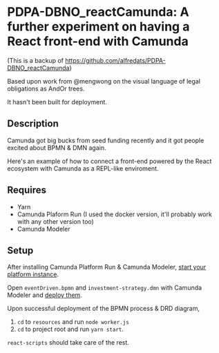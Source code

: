 # PDPA-DBNO_reactCamunda: A further experiment on having a React front-end with Camunda

(This is a backup of https://github.com/alfredats/PDPA-DBNO_reactCamunda)

Based upon work from @mengwong on the visual language of legal obligations as AndOr trees.

It hasn't been built for deployment. 

## Description
Camunda got big bucks from seed funding recently and it got people excited about BPMN & DMN again. 

Here's an example of how to connect a front-end powered by the React ecosystem with Camunda as a REPL-like enviroment. 

## Requires
- Yarn
- Camunda Plaform Run (I used the docker version, it'll probably work with any other version too)
- Camunda Modeler

## Setup

After installing Camunda Platform Run & Camunda Modeler, [start your platform instance](https://docs.camunda.org/manual/7.15/installation/docker/#start-camunda-platform-run-using-docker).

Open `eventDriven.bpmn` and `investment-strategy.dmn` with Camunda Modeler and [deploy them](https://docs.camunda.org/get-started/quick-start/deploy/#use-the-camunda-modeler-to-deploy-the-process).

Upon successful deployment of the BPMN process & DRD diagram,
 1. `cd` to `resources` and run `node worker.js`
 2. `cd` to project root and run `yarn start`. 

`react-scripts` should take care of the rest.


